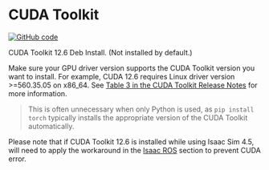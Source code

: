 # CUDA Toolkit

[![GitHub code](https://img.shields.io/badge/code-blue?logo=github&label=github)](https://github.com/j3soon/ros2-essentials/blob/main/docker_modules/install_cuda_toolkit.sh)

CUDA Toolkit 12.6 Deb Install. (Not installed by default.)

Make sure your GPU driver version supports the CUDA Toolkit version you want to install. For example, CUDA 12.6 requires Linux driver version >=560.35.05 on x86_64. See [Table 3 in the CUDA Toolkit Release Notes](https://docs.nvidia.com/cuda/cuda-toolkit-release-notes/index.html) for more information.

> This is often unnecessary when only Python is used, as `pip install torch` typically installs the appropriate version of the CUDA Toolkit automatically.

Please note that if CUDA Toolkit 12.6 is installed while using Isaac Sim 4.5, will need to apply the workaround in the [Isaac ROS](isaac-ros.md) section to prevent CUDA error.
